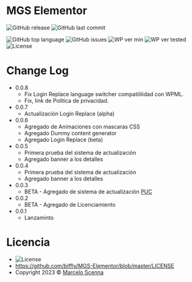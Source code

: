 <!--
https://dillinger.io/]
[https://shields.io/]
-->


# MGS Elementor
![GitHub release](https://img.shields.io/github/release/biffly/MGS-Elementor.svg?style=for-the-badge) ![GitHub last commit](https://img.shields.io/github/last-commit/biffly/MGS-Elementor.svg?style=for-the-badge)

![GitHub top language](https://img.shields.io/github/languages/top/biffly/MGS-Elementor.svg) ![GitHub issues](https://img.shields.io/github/issues-raw/biffly/MGS-Elementor.svg) ![WP ver min](https://img.shields.io/badge/wordpress-6.1.1-blue.svg?logo=wordpress)  ![WP ver tested](https://img.shields.io/badge/wordpress-6.1.1%20tested-green.svg?logo=wordpress) ![License](https://img.shields.io/badge/license-BSD%202--Clause-blue.svg)

# Change Log
- 0.0.8
  - Fix Login Replace language switcher compatililidad con WPML.
  - Fix, link de Política de privacidad.
- 0.0.7
  - Actualización Login Replace (alpha)
- 0.0.6
  - Agregado de Animaciones con mascaras CSS
  - Agregado Dummy content generator
  - Agregado Login Replace (beta)
- 0.0.5
  - Primera prueba del sistema de actualización
  - Agregado banner a los detalles
- 0.0.4
  - Primera prueba del sistema de actualización
  - Agregado banner a los detalles
- 0.0.3
  - BETA - Agregado de sistema de actualización [PUC](https://github.com/YahnisElsts/plugin-update-checker)
- 0.0.2
  - BETA - Agregado de Licenciamiento
- 0.0.1
  - Lanzaminto

# Licencia
- ![License](https://img.shields.io/badge/license-BSD%202--Clause-blue.svg)
- https://github.com/biffly/MGS-Elementor/blob/master/LICENSE
- Copyright 2023 © [Marcelo Scenna](https://www.marceloscenna.com.ar)
